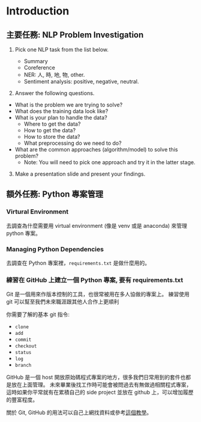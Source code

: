 # Introduction

## 主要任務: NLP Problem Investigation

1. Pick one NLP task from the list below.
    - Summary
    - Coreference
    - NER: 人, 時, 地, 物, other.
    - Sentiment analysis: positive, negative, neutral.

2. Answer the following questions.
- What is the problem we are trying to solve?
- What does the training data look like?
- What is your plan to handle the data? 
  - Where to get the data?
  - How to get the data?
  - How to store the data?
  - What preprocessing do we need to do?
- What are the common approaches (algorithm/model) to solve this problem? 
  - Note: You will need to pick one approach and try it in the latter stage.

3. Make a presentation slide and present your findings.


## 額外任務: Python 專案管理

### Virtural Environment
去調查為什麼需要用 virtual environment (像是 venv 或是 anaconda) 來管理 python 專案。

### Managing Python Dependencies
去調查在 Python 專案裡，`requirements.txt` 是做什麼用的。

### 練習在 GitHub 上建立一個 Python 專案, 要有 requirements.txt
Git 是一個用來作版本控制的工具，也很常被用在多人協做的專案上。
練習使用 git 可以幫至我們未來職涯跟其他人合作上更順利

你需要了解的基本 git 指令:
- `clone`
- `add`
- `commit`
- `checkout`
- `status`
- `log`
- `branch`

GitHub 是一個 host 開放原始碼程式專案的地方，很多我們日常用到的套件也都是放在上面管理。
未來畢業後找工作時可能會被問過去有無做過相關程式專案，這時如果你平常就有在累積自己的
side project 並放在 github 上，可以增加履歷的豐富程度。

關於 Git, GitHub 的用法可以自己上網找資料或參考[這個教學](https://www.rs-online.com/designspark/github-nvidia-cn)。
